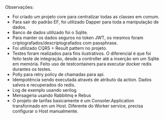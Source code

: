 Observações:

- Foi criado um projeto core para centralizar todas as classes em comum.
- Para sair do padrão EF, foi utilizado Dapper para toda a manipulação de dados.
- Banco de dados utilizado foi o Sqlite.
- Para manter os dados seguros no token JWT, os mesmos foram criptografados/descriptografados com passphrase.
- Foi utilizado CQRS + Result pattern no projeto.
- Testes foram realizados para fins ilustrativos. O diferencial é que foi feito teste de integração, desde a controller até a inserção em um Sqlite em memória. Feito uso de testcontainers para executar docker redis durantes os testes.
- Polly para retry policy de chamadas para api.
- Idempotência sendo executada através de atributo da action. Dados salvos e recuperados do redis.
- Log de exemplo usando serilog
- Mensageria usando Rabbitmq e Rebus
- O projeto de tarifas basicamente é um Consoler.Application transformado em um Host. Diferente do Worker service, precisa configurar o Host manualmente.

